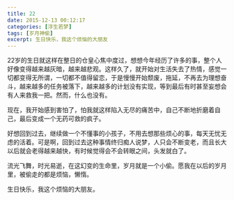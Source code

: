 ```yaml
---
title: 22
date: 2015-12-13 00:12:17
categories: [浮生若梦]
tags: [岁月神偷]
excerpt: 生日快乐，我这个烦恼的大朋友
---
```


22岁的生日就这样在整日的仓皇心焦中度过，想想今年经历了许多的事，整个人好像变得越来越灰暗，越来越悲观。这样久了，就开始对生活失去了热情，感觉一切都变得无所谓，一切都不值得留恋，于是慢慢开始颓废，拖延，不再去为理想奋斗，越来越多的任务被落下，越来越多的计划没有实现，等到最后有时甚至妄想会有人来救我一把。然而，什么也没有。

现在，我开始感到害怕了，怕我就这样陷入无尽的痛苦中，自己不断地折磨着自己，最后变成一个无药可救的疯子。

好想回到过去，继续做一个不懂事的小孩子，不用去想那些烦心的事，每天无忧无虑的活着。可是啊，回到过去这种事情终归痴人说梦，人只会不断变老，而且长大以后就会老得越来越快，有时候觉得会不会转眼之间，头发就白了。

流光飞舞，时光易逝，在这幻变的生命里，岁月就是一个小偷。愿我在以后的岁月里，被偷走的都是烦恼，懒惰。

生日快乐，我这个烦恼的大朋友。